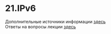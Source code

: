 # 21.IPv6
Дополнительные источники информации [здесь](https://github.com/dbudakov/21.IPv6/blob/master/source.md)  
Ответы на вопросы лекции [здесь](https://github.com/dbudakov/21.IPv6/blob/master/answer.md)  
